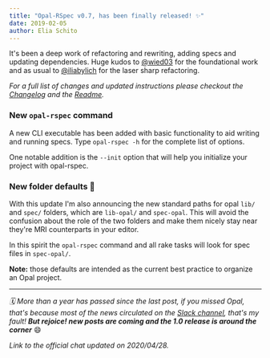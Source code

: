 ```yaml
---
title: "Opal-RSpec v0.7, has been finally released! ✨"
date: 2019-02-05
author: Elia Schito
---
```


It's been a deep work of refactoring and rewriting, adding specs and updating dependencies. Huge kudos to [@wied03](https://github.com/wied03) for the foundational work and as usual to [@iliabylich](https://github.com/iliabylich) for the laser sharp refactoring.

*For a full list of changes and updated instructions please checkout the [Changelog](https://github.com/opal/opal-rspec/blob/master/CHANGELOG.md#071---2019-02-04) and the [Readme](https://github.com/opal/opal-rspec#readme).*

### New `opal-rspec` command

A new CLI executable has been added with basic functionality to aid writing and running specs. Type `opal-rspec -h` for the complete list of options.

One notable addition is the `--init` option that will help you initialize your project with opal-rspec.

### New folder defaults 📂

With this update I'm also announcing the new standard paths for opal `lib/` and `spec/` folders, which are `lib-opal/` and `spec-opal`. This will avoid the confusion about the role of the two folders and make them nicely stay near they're MRI counterparts in your editor.

In this spirit the `opal-rspec` command and all rake tasks will look for spec files in `spec-opal/`.

**Note:** those defaults are intended as the current best practice to organize an Opal project.

---

_🗓 More than a year has passed since the last post, if you missed Opal, that's because most of the news circulated on the [Slack channel](https://slack.opalrb.com), that's my fault! **But rejoice! new posts are coming and the 1.0 release is around the corner**_ 😄

*Link to the official chat updated on 2020/04/28.*

